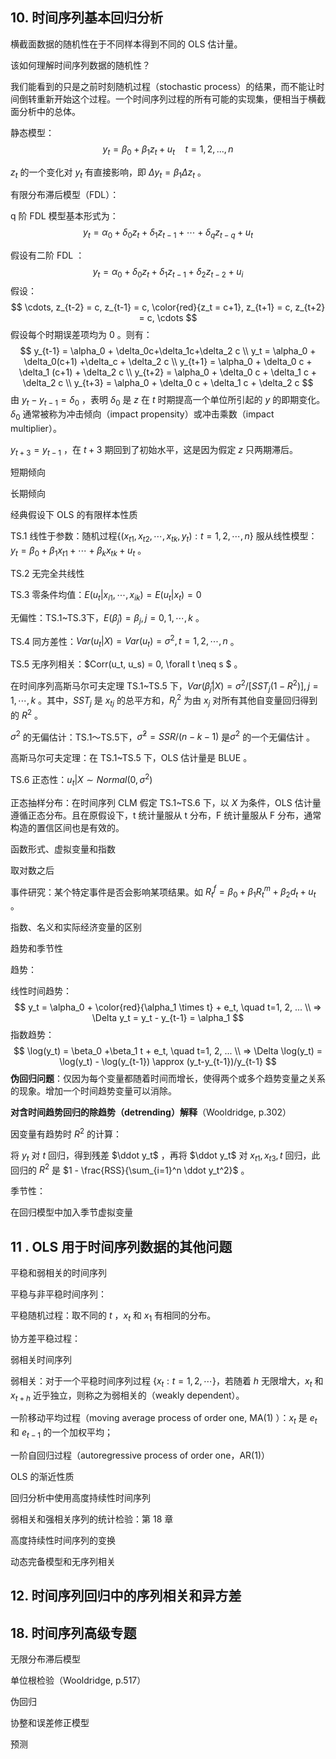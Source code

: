 ##  10. 时间序列基本回归分析

横截面数据的随机性在于不同样本得到不同的 OLS 估计量。

该如何理解时间序列数据的随机性？

我们能看到的只是之前时刻随机过程（stochastic process）的结果，而不能让时间倒转重新开始这个过程。一个时间序列过程的所有可能的实现集，便相当于横截面分析中的总体。



静态模型：
$$
y_t = \beta_0 + \beta_1z_t + u_t \quad t = 1,2,...,n
$$


$z_t$ 的一个变化对 $y_t$ 有直接影响，即 $\Delta y_t = \beta_1 \Delta z_t$ 。 



有限分布滞后模型（FDL）：

q 阶 FDL 模型基本形式为：
$$
y_t = \alpha_0 + \delta_0 z_t + \delta_1 z_{t-1} + \cdots + \delta_q z_{t-q} + u_t
$$


假设有二阶 FDL ：
$$
y_t = \alpha_0 + \delta_0 z_t + \delta_1 z_{t-1} + \delta_2 z_{t-2} + u_i
$$
假设：
$$
\cdots, z_{t-2} = c, z_{t-1} = c, \color{red}{z_t = c+1}, z_{t+1} = c, z_{t+2} = c, \cdots
$$
假设每个时期误差项均为 0 。则有：
$$
y_{t-1} = \alpha_0 + \delta_0c+\delta_1c+\delta_2 c \\
y_t = \alpha_0 + \delta_0(c+1) +\delta_c + \delta_2 c \\
y_{t+1} = \alpha_0 + \delta_0 c + \delta_1 (c+1) + \delta_2 c \\
y_{t+2} = \alpha_0 + \delta_0 c + \delta_1 c + \delta_2 c \\
y_{t+3} = \alpha_0 + \delta_0 c + \delta_1 c + \delta_2 c
$$
由 $y_t - y_{t-1} = \delta_0$ ，表明 $\delta_0$ 是 $z$ 在 $t$ 时期提高一个单位所引起的 $y$ 的即期变化。 $\delta_0$ 通常被称为冲击倾向（impact propensity）或冲击乘数（impact multiplier）。

 $y_{t+3} = y_{t-1}$ ，在 $t+3$ 期回到了初始水平，这是因为假定 $z$ 只两期滞后。

短期倾向

长期倾向



经典假设下 OLS 的有限样本性质

TS.1 线性于参数：随机过程$\{(x_{t1},x_{t2},\cdots,x_{tk},y_t): t=1, 2, \cdots, n\}$ 服从线性模型：$y_t = \beta_0 + \beta_1 x_{t1} + \cdots+\beta_kx_{tk}+u_t$ 。

TS.2 无完全共线性

TS.3 零条件均值：$E(u_t | x_{i1},\cdots,x_{ik}) = E(u_t | x_t) = 0$ 

无偏性：TS.1~TS.3下，$E(\hat \beta_j) = \beta_j, j = 0,1,\cdots,k$ 。



TS.4 同方差性：$Var(u_t |X) = Var(u_t) = \sigma^2, t = 1,2,\cdots,n$ 。

TS.5 无序列相关：$Corr(u_t, u_s) = 0, \forall t \neq s $ 。

在时间序列高斯马尔可夫定理 TS.1~TS.5 下，$Var(\hat \beta_j | X) = \sigma^2/[SST_j(1-R^2)], j=1,\cdots,k$ 。其中，$SST_j$ 是 $x_{tj}$ 的总平方和，$R_j^2$ 为由 $x_j$ 对所有其他自变量回归得到的 $R^2$ 。 

$\sigma^2$ 的无偏估计：TS.1～TS.5下，$\hat \sigma^2 = SSR/(n-k-1)$ 是$\sigma^2$ 的一个无偏估计 。

高斯马尔可夫定理：在 TS.1~TS.5 下，OLS 估计量是 BLUE 。



TS.6 正态性：$u_t |X \sim Normal(0,\sigma^2)$

正态抽样分布：在时间序列 CLM 假定 TS.1~TS.6 下，以 $X$ 为条件，OLS 估计量遵循正态分布。且在原假设下，t 统计量服从 t 分布，F 统计量服从 F 分布，通常构造的置信区间也是有效的。



函数形式、虚拟变量和指数

取对数之后

事件研究：某个特定事件是否会影响某项结果。如 $R_t^f = \beta_0 + \beta_1 R_t^m + \beta_2 d_t + u_t$ 。

指数、名义和实际经济变量的区别



趋势和季节性

趋势：

线性时间趋势：
$$
y_t = \alpha_0 + \color{red}{\alpha_1 \times t} + e_t, \quad t=1, 2, ... \\
=> \Delta y_t = y_t - y_{t-1} = \alpha_1
$$
指数趋势：
$$
\log(y_t) = \beta_0 +\beta_1 t + e_t, \quad t=1, 2, ... \\
=> \Delta \log(y_t) = \log(y_t) - \log(y_{t-1}) \approx (y_t-y_{t-1})/y_{t-1}
$$
**伪回归问题**：仅因为每个变量都随着时间而增长，使得两个或多个趋势变量之关系的现象。增加一个时间趋势变量可以消除。

**对含时间趋势回归的除趋势（detrending）解释**（Wooldridge, p.302）



因变量有趋势时 $R^2$ 的计算：

将 $y_t$ 对 $t$ 回归，得到残差 $\ddot y_t$ ，再将 $\ddot y_t$ 对 $x_{t1}, x_{t3}, t$ 回归，此回归的 $R^2$ 是 $1 - \frac{RSS}{\sum_{i=1}^n \ddot y_t^2}$ 。



季节性：

在回归模型中加入季节虚拟变量

## 11 . OLS 用于时间序列数据的其他问题

平稳和弱相关的时间序列



平稳与非平稳时间序列：

平稳随机过程：取不同的 $t$ ，$x_t$ 和 $x_1$ 有相同的分布。

协方差平稳过程：



弱相关时间序列

弱相关：对于一个平稳时间序列过程 $\{x_t:t=1,2,\cdots\}$，若随着 $h$ 无限增大，$x_t$ 和 $x_{t+h}$ 近乎独立，则称之为弱相关的（weakly dependent）。



一阶移动平均过程（moving average process of order one, MA(1) ）：$x_t$ 是 $e_t$ 和 $e_{t-1}$ 的一个加权平均；

一阶自回归过程（autoregressive process of order one，AR(1)） 



OLS 的渐近性质

 

回归分析中使用高度持续性时间序列

弱相关和强相关序列的统计检验：第 18 章



高度持续性时间序列的变换

动态完备模型和无序列相关



## 12. 时间序列回归中的序列相关和异方差





## 18. 时间序列高级专题

无限分布滞后模型

单位根检验（Wooldridge, p.517）

伪回归

协整和误差修正模型

预测



